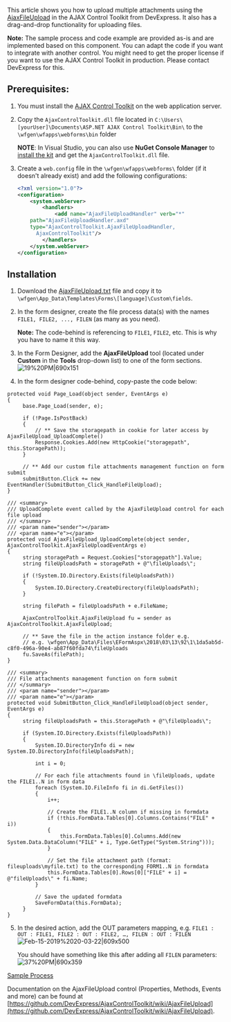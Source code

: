 This article shows you how to upload multiple attachments using the [AjaxFileUpload](https://ajaxcontroltoolkit.devexpress.com/AjaxFileUpload/AjaxFileUpload.aspx) in the AJAX Control Toolkit from DevExpress.
It also has a drag-and-drop functionality for uploading files.

**Note:** The sample process and code example are provided as-is and are implemented based on this component. You can adapt the code if you want to integrate with another control. You might need to get the proper license if you want to use the AJAX Control Toolkit in production. Please contact DevExpress for this.

## Prerequisites:

1. You must install the [AJAX Control Toolkit](https://www.devexpress.com/Products/AJAX-Control-Toolkit/) on the web application server.


2. Copy the `AjaxControlToolkit.dll` file located in `C:\Users\[yourUser]\Documents\ASP.NET AJAX Control Toolkit\Bin\` to the `\wfgen\wfapps\webforms\bin` folder

    **NOTE**: In Visual Studio, you can also use **NuGet Console Manager** to [install the kit](https://www.nuget.org/packages/AjaxControlToolkit/18.1.1) and get the `AjaxControlToolkit.dll` file.

3. Create a `web.config` file in the `\wfgen\wfapps\webforms\` folder (if it doesn't already exist) and add the following configurations:

    ```xml
    <?xml version="1.0"?>
    <configuration>
        <system.webServer>
            <handlers>
                <add name="AjaxFileUploadHandler" verb="*"
        path="AjaxFileUploadHandler.axd"
        type="AjaxControlToolkit.AjaxFileUploadHandler, 
          AjaxControlToolkit"/>
            </handlers>
        </system.webServer>
    </configuration>
    ```

## Installation
1. Download the [AjaxFileUpload.txt](AjaxFileUpload.txt) file and copy it to `\wfgen\App_Data\Templates\Forms\[language]\Custom\fields`.

2. In the form designer, create the file process data(s) with the names `FILE1, FILE2, ..., FILEN` (as many as you need). 

    **Note:** The code-behind is referencing to `FILE1`, `FILE2`, etc. This is why you have to name it this way.

3. In the Form Designer, add the **AjaxFileUpload** tool (located under **Custom** in the **Tools** drop-down list) to one of the form sections.<br />
![19%20PM|690x151](upload://xXEzJufCUFyn8VPC2ApGXEGBgTk.png) 

4. In the form designer code-behind, copy-paste the code below:
```
protected void Page_Load(object sender, EventArgs e)
{
     base.Page_Load(sender, e);
	    
     if (!Page.IsPostBack)
     {
         // ** Save the storagepath in cookie for later access by AjaxFileUpload_UploadComplete()
         Response.Cookies.Add(new HttpCookie("storagepath", this.StoragePath));
     }

     // ** Add our custom file attachments management function on form submit
     submitButton.Click += new EventHandler(SubmitButton_Click_HandleFileUpload);
}
	
/// <summary>
/// UploadComplete event called by the AjaxFileUpload control for each file upload
/// </summary>
/// <param name="sender"></param>
/// <param name="e"></param>
protected void AjaxFileUpload_UploadComplete(object sender, AjaxControlToolkit.AjaxFileUploadEventArgs e)
{
     string storagePath = Request.Cookies["storagepath"].Value;
     string fileUploadsPath = storagePath + @"\fileUploads\";

     if (!System.IO.Directory.Exists(fileUploadsPath))
     {
         System.IO.Directory.CreateDirectory(fileUploadsPath);
     }

     string filePath = fileUploadsPath + e.FileName;

     AjaxControlToolkit.AjaxFileUpload fu = sender as AjaxControlToolkit.AjaxFileUpload;

     // ** Save the file in the action instance folder e.g. 
     // e.g. \wfgen\App_Data\Files\EFormAspx\2018\03\13\92\1\1da5ab5d-c8f0-496a-90e4-ab87f60fda74\fileUploads
     fu.SaveAs(filePath);
}

/// <summary>
/// File attachments management function on form submit
/// </summary>
/// <param name="sender"></param>
/// <param name="e"></param>
protected void SubmitButton_Click_HandleFileUpload(object sender, EventArgs e)
{
     string fileUploadsPath = this.StoragePath + @"\fileUploads\";

     if (System.IO.Directory.Exists(fileUploadsPath))
     {
         System.IO.DirectoryInfo di = new System.IO.DirectoryInfo(fileUploadsPath);

         int i = 0;

         // For each file attachments found in \fileUploads, update the FILE1..N in form data
         foreach (System.IO.FileInfo fi in di.GetFiles())
         {
             i++;

             // Create the FILE1..N column if missing in formdata
             if (!this.FormData.Tables[0].Columns.Contains("FILE" + i))
             {
                 this.FormData.Tables[0].Columns.Add(new System.Data.DataColumn("FILE" + i, Type.GetType("System.String")));
             }

             // Set the file attachment path (format: fileuploads\myfile.txt) to the corresponding FORM1..N in formdata
             this.FormData.Tables[0].Rows[0]["FILE" + i] = @"fileUploads\" + fi.Name;
         }

         // Save the updated formdata
         SaveFormData(this.FormData);
     }
}
```
5. In the desired action, add the OUT parameters mapping,
e.g. `FILE1 : OUT : FILE1, FILE2 : OUT : FILE2, …, FILEN : OUT : FILEN`<br />
![Feb-15-2019%2020-03-22|609x500](upload://brhvlYgfiUBFkbInlwuZBU2PAth.gif) 

    You should have something like this after adding all `FILEN` parameters:<br />
    ![37%20PM|690x359](upload://tQOGtsPDqi6Cpgk0iY67PJKLjHg.png) 

[Sample Process](2_LEVELS_APP_FILE_UPLOAD_FDv1.xml)


Documentation on the AjaxFileUpload control (Properties, Methods, Events and more) can be found at [https://github.com/DevExpress/AjaxControlToolkit/wiki/AjaxFileUpload](https://github.com/DevExpress/AjaxControlToolkit/wiki/AjaxFileUpload).